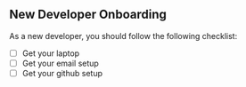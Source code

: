 ## New Developer Onboarding

As a new developer, you should follow the following checklist:

- [ ] Get your laptop
- [ ] Get your email setup
- [ ] Get your github setup
